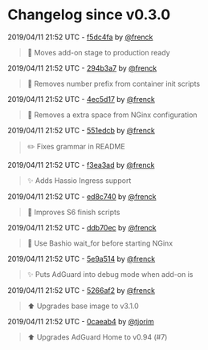 # Changelog since v0.3.0

2019/04/11 21:52 UTC - [f5dc4fa](https://github.com/hassio-addons/addon-adguard-home/commit/f5dc4fabde534c8f842055a115cc7363701ff17c) by [@frenck](https://github.com/frenck)
> :tada: Moves add-on stage to production ready 

2019/04/11 21:52 UTC - [294b3a7](https://github.com/hassio-addons/addon-adguard-home/commit/294b3a7bb3a6ebfe756f22402a5652f69ea1cc40) by [@frenck](https://github.com/frenck)
> :hammer: Removes number prefix from container init scripts 

2019/04/11 21:52 UTC - [4ec5d17](https://github.com/hassio-addons/addon-adguard-home/commit/4ec5d173e79d185ffea8bbe13cf626405ceff55d) by [@frenck](https://github.com/frenck)
> :shirt: Removes a extra space from NGinx configuration 

2019/04/11 21:52 UTC - [551edcb](https://github.com/hassio-addons/addon-adguard-home/commit/551edcba656a3f71bdc2c05c29cb44d6c70c87c0) by [@frenck](https://github.com/frenck)
> :pencil2: Fixes grammar in README 

2019/04/11 21:52 UTC - [f3ea3ad](https://github.com/hassio-addons/addon-adguard-home/commit/f3ea3ad438af2f5034e2510a3fd8a5308b90b5b0) by [@frenck](https://github.com/frenck)
> :sparkles: Adds Hassio Ingress support 

2019/04/11 21:52 UTC - [ed8c740](https://github.com/hassio-addons/addon-adguard-home/commit/ed8c740cf02df8524516be1b3dde3ff38614c81b) by [@frenck](https://github.com/frenck)
> :hammer: Improves S6 finish scripts 

2019/04/11 21:52 UTC - [ddb70ec](https://github.com/hassio-addons/addon-adguard-home/commit/ddb70ec0c2a56709a87db858ad7749883e707827) by [@frenck](https://github.com/frenck)
> :hammer: Use Bashio wait_for before starting NGinx 

2019/04/11 21:52 UTC - [5e9a514](https://github.com/hassio-addons/addon-adguard-home/commit/5e9a514932e40fd404a0368a6d54cbbd8b4b6f8d) by [@frenck](https://github.com/frenck)
> :sparkles: Puts AdGuard into debug mode when add-on is 

2019/04/11 21:52 UTC - [5266af2](https://github.com/hassio-addons/addon-adguard-home/commit/5266af2a4430ba2e3ff9562ad6f7b8e38d4e04c8) by [@frenck](https://github.com/frenck)
> :arrow_up: Upgrades base image to v3.1.0 

2019/04/11 21:52 UTC - [0caeab4](https://github.com/hassio-addons/addon-adguard-home/commit/0caeab44647810cb5126e4913f84a80f329baec1) by [@tjorim](https://github.com/tjorim)
> ⬆️ Upgrades AdGuard Home to v0.94 (#7) 

